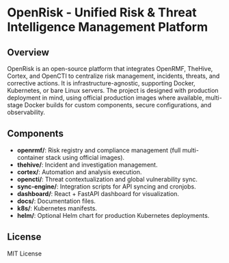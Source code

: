 # OpenRisk - Unified Risk & Threat Intelligence Management Platform

## Overview
OpenRisk is an open-source platform that integrates OpenRMF, TheHive, Cortex, and OpenCTI to centralize risk management, incidents, threats, and corrective actions. It is infrastructure-agnostic, supporting Docker, Kubernetes, or bare Linux servers. The project is designed with production deployment in mind, using official production images where available, multi-stage Docker builds for custom components, secure configurations, and observability.

## Components
- **openrmf/**: Risk registry and compliance management (full multi-container stack using official images).
- **thehive/**: Incident and investigation management.
- **cortex/**: Automation and analysis execution.
- **opencti/**: Threat contextualization and global vulnerability sync.
- **sync-engine/**: Integration scripts for API syncing and cronjobs.
- **dashboard/**: React + FastAPI dashboard for visualization.
- **docs/**: Documentation files.
- **k8s/**: Kubernetes manifests.
- **helm/**: Optional Helm chart for production Kubernetes deployments.

## License
MIT License